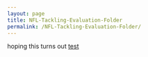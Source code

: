 ```yaml
---
layout: page
title: NFL-Tackling-Evaluation-Folder
permalink: /NFL-Tackling-Evaluation-Folder/
---
```


hoping this turns out 
[test]('./portfolio_zg/_NFL-Tackling-Evaluation-Folder/prep_tracking.hmtl')
